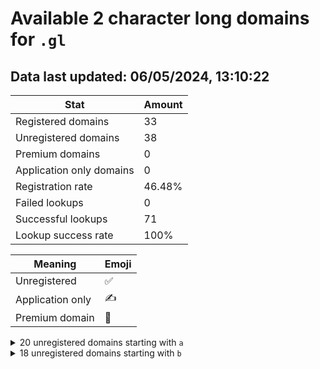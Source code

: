 # Available 2 character long domains for `.gl`

## Data last updated: 06/05/2024, 13:10:22

|Stat|Amount|
|--|--|
|Registered domains|33|
|Unregistered domains|38|
|Premium domains|0|
|Application only domains|0|
|Registration rate|46.48%|
|Failed lookups|0|
|Successful lookups|71|
|Lookup success rate|100%|


|Meaning|Emoji|
|--|--|
|Unregistered|:white_check_mark:|
|Application only|:writing_hand:|
|Premium domain|:gem:|

<details>
<summary>20 unregistered domains starting with <bold><code>a</code></bold></summary>

|Type|Domain|
|--|--|
|:white_check_mark:|`a0.gl`|
|:white_check_mark:|`a1.gl`|
|:white_check_mark:|`a2.gl`|
|:white_check_mark:|`a3.gl`|
|:white_check_mark:|`a4.gl`|
|:white_check_mark:|`a6.gl`|
|:white_check_mark:|`a7.gl`|
|:white_check_mark:|`a8.gl`|
|:white_check_mark:|`a9.gl`|
|:white_check_mark:|`af.gl`|
|:white_check_mark:|`ah.gl`|
|:white_check_mark:|`ai.gl`|
|:white_check_mark:|`an.gl`|
|:white_check_mark:|`ap.gl`|
|:white_check_mark:|`aq.gl`|
|:white_check_mark:|`as.gl`|
|:white_check_mark:|`at.gl`|
|:white_check_mark:|`ax.gl`|
|:white_check_mark:|`ay.gl`|
|:white_check_mark:|`az.gl`|
</details>
<details>
<summary>18 unregistered domains starting with <bold><code>b</code></bold></summary>

|Type|Domain|
|--|--|
|:white_check_mark:|`b0.gl`|
|:white_check_mark:|`b1.gl`|
|:white_check_mark:|`b2.gl`|
|:white_check_mark:|`b3.gl`|
|:white_check_mark:|`b4.gl`|
|:white_check_mark:|`b5.gl`|
|:white_check_mark:|`b6.gl`|
|:white_check_mark:|`b7.gl`|
|:white_check_mark:|`b8.gl`|
|:white_check_mark:|`bg.gl`|
|:white_check_mark:|`bi.gl`|
|:white_check_mark:|`bj.gl`|
|:white_check_mark:|`bo.gl`|
|:white_check_mark:|`br.gl`|
|:white_check_mark:|`bs.gl`|
|:white_check_mark:|`bv.gl`|
|:white_check_mark:|`bw.gl`|
|:white_check_mark:|`bx.gl`|
</details>